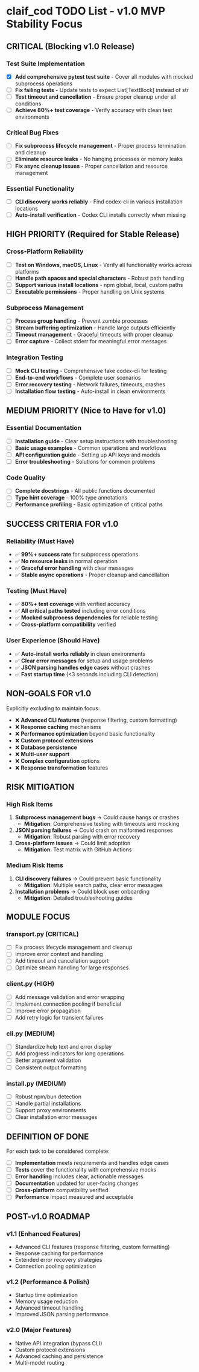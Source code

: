 # claif_cod TODO List - v1.0 MVP Stability Focus

## CRITICAL (Blocking v1.0 Release)

### Test Suite Implementation
- [x] **Add comprehensive pytest test suite** - Cover all modules with mocked subprocess operations
- [ ] **Fix failing tests** - Update tests to expect List[TextBlock] instead of str
- [ ] **Test timeout and cancellation** - Ensure proper cleanup under all conditions
- [ ] **Achieve 80%+ test coverage** - Verify accuracy with clean test environments

### Critical Bug Fixes
- [ ] **Fix subprocess lifecycle management** - Proper process termination and cleanup
- [ ] **Eliminate resource leaks** - No hanging processes or memory leaks
- [ ] **Fix async cleanup issues** - Proper cancellation and resource management

### Essential Functionality  
- [ ] **CLI discovery works reliably** - Find codex-cli in various installation locations
- [ ] **Auto-install verification** - Codex CLI installs correctly when missing

## HIGH PRIORITY (Required for Stable Release)

### Cross-Platform Reliability
- [ ] **Test on Windows, macOS, Linux** - Verify all functionality works across platforms
- [ ] **Handle path spaces and special characters** - Robust path handling
- [ ] **Support various install locations** - npm global, local, custom paths
- [ ] **Executable permissions** - Proper handling on Unix systems

### Subprocess Management
- [ ] **Process group handling** - Prevent zombie processes
- [ ] **Stream buffering optimization** - Handle large outputs efficiently
- [ ] **Timeout management** - Graceful timeouts with proper cleanup
- [ ] **Error capture** - Collect stderr for meaningful error messages

### Integration Testing
- [ ] **Mock CLI testing** - Comprehensive fake codex-cli for testing
- [ ] **End-to-end workflows** - Complete user scenarios 
- [ ] **Error recovery testing** - Network failures, timeouts, crashes
- [ ] **Installation flow testing** - Auto-install in clean environments

## MEDIUM PRIORITY (Nice to Have for v1.0)

### Essential Documentation
- [ ] **Installation guide** - Clear setup instructions with troubleshooting
- [ ] **Basic usage examples** - Common operations and workflows
- [ ] **API configuration guide** - Setting up API keys and models
- [ ] **Error troubleshooting** - Solutions for common problems

### Code Quality
- [ ] **Complete docstrings** - All public functions documented
- [ ] **Type hint coverage** - 100% type annotations
- [ ] **Performance profiling** - Basic optimization of critical paths

## SUCCESS CRITERIA FOR v1.0

### Reliability (Must Have)
- ✅ **99%+ success rate** for subprocess operations
- ✅ **No resource leaks** in normal operation
- ✅ **Graceful error handling** with clear messages
- ✅ **Stable async operations** - Proper cleanup and cancellation

### Testing (Must Have)
- ✅ **80%+ test coverage** with verified accuracy
- ✅ **All critical paths tested** including error conditions
- ✅ **Mocked subprocess dependencies** for reliable testing
- ✅ **Cross-platform compatibility** verified

### User Experience (Should Have)
- ✅ **Auto-install works reliably** in clean environments
- ✅ **Clear error messages** for setup and usage problems
- ✅ **JSON parsing handles edge cases** without crashes
- ✅ **Fast startup time** (<3 seconds including CLI detection)

## NON-GOALS FOR v1.0

Explicitly excluding to maintain focus:

- ❌ **Advanced CLI features** (response filtering, custom formatting)
- ❌ **Response caching** mechanisms
- ❌ **Performance optimization** beyond basic functionality
- ❌ **Custom protocol extensions**
- ❌ **Database persistence**
- ❌ **Multi-user support**
- ❌ **Complex configuration** options
- ❌ **Response transformation** features

## RISK MITIGATION

### High Risk Items
1. **Subprocess management bugs** → Could cause hangs or crashes
   - **Mitigation**: Comprehensive testing with timeouts and mocking
2. **JSON parsing failures** → Could crash on malformed responses
   - **Mitigation**: Robust parsing with error recovery
3. **Cross-platform issues** → Could limit adoption
   - **Mitigation**: Test matrix with GitHub Actions

### Medium Risk Items
1. **CLI discovery failures** → Could prevent basic functionality
   - **Mitigation**: Multiple search paths, clear error messages
2. **Installation problems** → Could block user onboarding
   - **Mitigation**: Detailed troubleshooting guides

## MODULE FOCUS

### transport.py (CRITICAL)
- [ ] Fix process lifecycle management and cleanup
- [ ] Improve error context and handling
- [ ] Add timeout and cancellation support
- [ ] Optimize stream handling for large responses

### client.py (HIGH)
- [ ] Add message validation and error wrapping
- [ ] Implement connection pooling if beneficial
- [ ] Improve error propagation
- [ ] Add retry logic for transient failures

### cli.py (MEDIUM)
- [ ] Standardize help text and error display
- [ ] Add progress indicators for long operations
- [ ] Better argument validation
- [ ] Consistent output formatting

### install.py (MEDIUM)
- [ ] Robust npm/bun detection
- [ ] Handle partial installations
- [ ] Support proxy environments
- [ ] Clear installation error messages

## DEFINITION OF DONE

For each task to be considered complete:

- [ ] **Implementation** meets requirements and handles edge cases
- [ ] **Tests** cover the functionality with comprehensive mocks
- [ ] **Error handling** includes clear, actionable messages
- [ ] **Documentation** updated for user-facing changes
- [ ] **Cross-platform** compatibility verified
- [ ] **Performance** impact measured and acceptable

## POST-v1.0 ROADMAP

### v1.1 (Enhanced Features)
- Advanced CLI features (response filtering, custom formatting)
- Response caching for performance
- Extended error recovery strategies
- Connection pooling optimization

### v1.2 (Performance & Polish)
- Startup time optimization
- Memory usage reduction
- Advanced timeout handling
- Improved JSON parsing performance

### v2.0 (Major Features)
- Native API integration (bypass CLI)
- Custom protocol extensions
- Advanced caching and persistence
- Multi-model routing